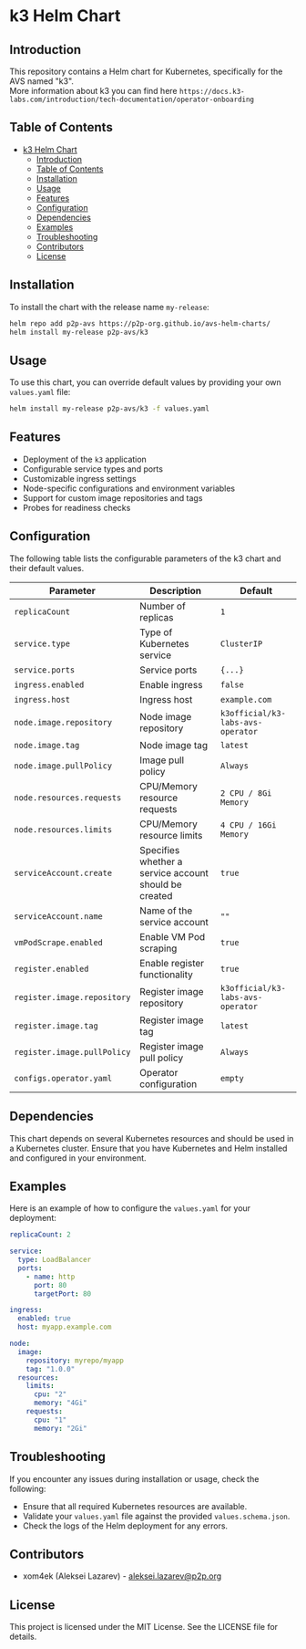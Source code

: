 # k3 Helm Chart

## Introduction
This repository contains a Helm chart for Kubernetes, specifically for the AVS named "k3".   
More information about k3 you can find here `https://docs.k3-labs.com/introduction/tech-documentation/operator-onboarding`

## Table of Contents
- [k3 Helm Chart](#k3-helm-chart)
  - [Introduction](#introduction)
  - [Table of Contents](#table-of-contents)
  - [Installation](#installation)
  - [Usage](#usage)
  - [Features](#features)
  - [Configuration](#configuration)
  - [Dependencies](#dependencies)
  - [Examples](#examples)
  - [Troubleshooting](#troubleshooting)
  - [Contributors](#contributors)
  - [License](#license)

## Installation
To install the chart with the release name `my-release`:

```sh
helm repo add p2p-avs https://p2p-org.github.io/avs-helm-charts/
helm install my-release p2p-avs/k3
```

## Usage
To use this chart, you can override default values by providing your own `values.yaml` file:

```sh
helm install my-release p2p-avs/k3 -f values.yaml
```

## Features
- Deployment of the `k3` application
- Configurable service types and ports
- Customizable ingress settings
- Node-specific configurations and environment variables
- Support for custom image repositories and tags
- Probes for readiness checks

## Configuration
The following table lists the configurable parameters of the k3 chart and their default values.

| Parameter                   | Description                                                   | Default                      |
|-----------------------------|---------------------------------------------------------------|------------------------------|
| `replicaCount`              | Number of replicas                                            | `1`                          |
| `service.type`              | Type of Kubernetes service                                    | `ClusterIP`                  |
| `service.ports`             | Service ports                                                 | `{...}`                      |
| `ingress.enabled`           | Enable ingress                                                | `false`                      |
| `ingress.host`              | Ingress host                                                  | `example.com`                |
| `node.image.repository`     | Node image repository                                         | `k3official/k3-labs-avs-operator` |
| `node.image.tag`            | Node image tag                                                | `latest`                     |
| `node.image.pullPolicy`     | Image pull policy                                             | `Always`                     |
| `node.resources.requests`   | CPU/Memory resource requests                                  | `2 CPU / 8Gi Memory`         |
| `node.resources.limits`     | CPU/Memory resource limits                                    | `4 CPU / 16Gi Memory`        |
| `serviceAccount.create`     | Specifies whether a service account should be created         | `true`                       |
| `serviceAccount.name`       | Name of the service account                                   | `""`                         |
| `vmPodScrape.enabled`       | Enable VM Pod scraping                                        | `true`                       |
| `register.enabled`          | Enable register functionality                                 | `true`                       |
| `register.image.repository` | Register image repository                                     | `k3official/k3-labs-avs-operator` |
| `register.image.tag`        | Register image tag                                            | `latest`                     |
| `register.image.pullPolicy` | Register image pull policy                                    | `Always`                     |
| `configs.operator.yaml`     | Operator configuration                                        | `empty`                      |

## Dependencies
This chart depends on several Kubernetes resources and should be used in a Kubernetes cluster. Ensure that you have Kubernetes and Helm installed and configured in your environment.

## Examples
Here is an example of how to configure the `values.yaml` for your deployment:

```yaml
replicaCount: 2

service:
  type: LoadBalancer
  ports:
    - name: http
      port: 80
      targetPort: 80

ingress:
  enabled: true
  host: myapp.example.com

node:
  image:
    repository: myrepo/myapp
    tag: "1.0.0"
  resources:
    limits:
      cpu: "2"
      memory: "4Gi"
    requests:
      cpu: "1"
      memory: "2Gi"
```

## Troubleshooting
If you encounter any issues during installation or usage, check the following:

- Ensure that all required Kubernetes resources are available.
- Validate your `values.yaml` file against the provided `values.schema.json`.
- Check the logs of the Helm deployment for any errors.

## Contributors
- xom4ek (Aleksei Lazarev) - aleksei.lazarev@p2p.org

## License
This project is licensed under the MIT License. See the LICENSE file for details.
